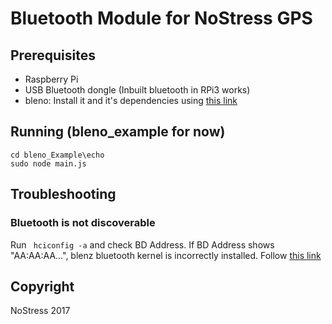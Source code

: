 # Bluetooth Module for NoStress GPS

## Prerequisites
* Raspberry Pi
* USB Bluetooth dongle (Inbuilt bluetooth in RPi3 works)
* bleno: Install it and it's dependencies using [this link](https://github.com/sandeepmistry/bleno)

## Running (bleno_example for now)
```
cd bleno_Example\echo
sudo node main.js
```

## Troubleshooting
### Bluetooth is not discoverable
   Run ` hciconfig -a` and check BD Address.
   If BD Address shows "AA:AA:AA...", blenz bluetooth kernel is incorrectly installed.
   Follow [this link](https://www.raspberrypi.org/forums/viewtopic.php?f=28&t=138908)

## Copyright
NoStress 2017
